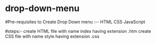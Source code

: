 # drop-down-menu
#Pre-requisites to Create Drop Down menu :--
HTML
CSS
JavaScript

#steps:-
create HTML file with name index having extension .htm
create CSS  file with name style having extension .css
